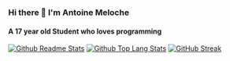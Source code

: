 ### Hi there 👋 I'm Antoine Meloche
#### A 17 year old Student who loves programming

[![Github Readme Stats](https://github-readme-stats.vercel.app/api?username=Antoine-Meloche&count_private=true&show_icons=true&theme=dracula)](#)
[![Github Top Lang Stats](https://github-readme-stats.vercel.app/api/top-langs/?username=Antoine-Meloche&layout=compact&theme=dracula)](#)
[![GitHub Streak](https://githubstreak.onrender.com/?user=Antoine-Meloche)](#)
